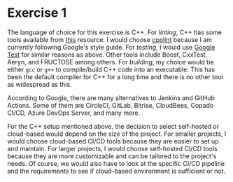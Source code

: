 # Exercise 1

The language of choice for this exercise is C++. For _linting_, C++ has some tools available from [this](https://github.com/caramelomartins/awesome-linters#cc) resource. I would choose [cpplint](https://github.com/cpplint/cpplint) because I am currently following Google's style guide. For _testing_, I would use [Google Test](http://code.google.com/p/googletest/) for similar reasons as above. Other tools include Boost, CxxTest, Aeryn, and FRUCTOSE among others. For _building_, my choice would be either `gcc` or `g++` to compile/build C++ code into an executable. This has been the default compiler for C++ for a long time and there is no other tool as widespread as this.

According to Google, there are many alternatives to Jenkins and GitHub Actions. Some of them are CircleCI, GitLab, Bitrise, CloudBees, Copado CI/CD, Azure DevOps Server, and many more.

For the C++ setup mentioned above, the decision to select self-hosted or cloud-based would depend on the size of the project. For smaller projects, I would choose cloud-based CI/CD tools because they are easier to set up and maintain. For larger projects, I would choose self-hosted CI/CD tools because they are more customizable and can be tailored to the project's needs. Of course, we would also have to look at the specific CI/CD pipeline and the requirements to see if cloud-based environment is sufficient or not.
